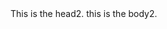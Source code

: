 <!DOCTYPE html>
<html>
        <head>
            This is the head2.
        </head>
        <body>
            this is the body2.
        </body>
</html>